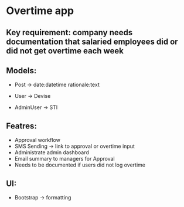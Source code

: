 # Overtime app

## Key requirement: company needs documentation that salaried employees did or did not get overtime each week

## Models:
- Post -> date:datetime  rationale:text
* User -> Devise
- AdminUser -> STI

## Featres:
- Approval workflow
- SMS Sending -> link to approval or overtime input
- Administrate admin dashboard
- Email summary to managers for Approval
- Needs to be documented if users did not log overtime

## UI:
- Bootstrap -> formatting
